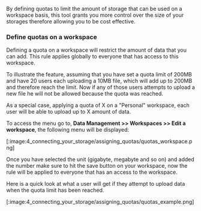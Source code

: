 By defining quotas to limit the amount of storage that can be used on a workspace basis, this tool grants you more control over the size of your storages therefore allowing you to be cost effective.

### Define quotas on a workspace

Defining a quota on a workspace will restrict the amount of data that you can add. This rule applies globally to everyone that has access to this workspace.

To illustrate the feature, assuming that you have set a quota limit of 200MB and have 20 users each uploading a 10MB file, which will add up to 200MB and therefore reach the limit. Now if any of those users attempts to upload a new file he will not be allowed because the quota was reached.

As a special case, applying a quota of X on a "Personal" workspace, each user will be able to upload up to X amount of data.

To access the menu go to, **Data Management >> Workspaces >> Edit a workspace**, the following menu will be displayed:

[:image:4_connecting_your_storage/assigning_quotas/quotas_workspace.png]

Once you have selected the unit (gigabyte, megabyte and so on) and added the number make sure to hit the save button on your workspace, now the rule will be applied to everyone that has an access to the workspace.

Here is a quick look at what a user will get if they attempt to upload data when the quota limit has been reached.

[:image:4_connecting_your_storage/assigning_quotas/quotas_example.png]